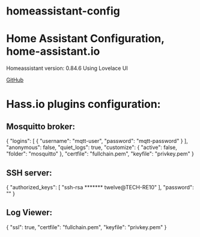 # homeassistant-config
Home Assistant Configuration, home-assistant.io
==================

Homeassistant version: 0.84.6
Using Lovelace UI

[GitHub](https://github.com/ykmn/homeassistant-config)

Hass.io plugins configuration:
==================
Mosquitto broker:
------------------
{
  "logins": [
    {
      "username": "mqtt-user",
      "password": "mqtt-password"
    }
  ],
  "anonymous": false,
  "quiet_logs": true,
  "customize": {
    "active": false,
    "folder": "mosquitto"
  },
  "certfile": "fullchain.pem",
  "keyfile": "privkey.pem"
}

SSH server:
------------------
{
  "authorized_keys": [
    "ssh-rsa ******* twelve@TECH-RE10"
  ],
  "password": ""
}

Log Viewer:
------------------
{
  "ssl": true,
  "certfile": "fullchain.pem",
  "keyfile": "privkey.pem"
}

